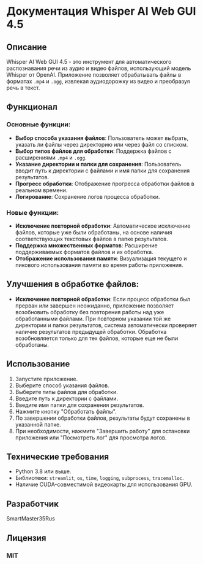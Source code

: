 # Документация Whisper AI Web GUI 4.5

## Описание

Whisper AI Web GUI 4.5 - это инструмент для автоматического распознавания речи из аудио и видео файлов, использующий модель Whisper от OpenAI. Приложение позволяет обрабатывать файлы в форматах `.mp4` и `.ogg`, извлекая аудиодорожку из видео и преобразуя речь в текст.

## Функционал

### Основные функции:

- **Выбор способа указания файлов**: Пользователь может выбрать, указать ли файлы через директорию или через файл со списком.
- **Выбор типов файлов для обработки**: Поддержка файлов с расширениями `.mp4` и `.ogg`.
- **Указание директории и папки для сохранения**: Пользователь вводит путь к директории с файлами и имя папки для сохранения результатов.
- **Прогресс обработки**: Отображение прогресса обработки файлов в реальном времени.
- **Логирование**: Сохранение логов процесса обработки.

### Новые функции:

- **Исключение повторной обработки**: Автоматическое исключение файлов, которые уже были обработаны, на основе наличия соответствующих текстовых файлов в папке результатов.
- **Поддержка множественных форматов**: Расширение поддерживаемых форматов файлов и их обработка.
- **Отображение использования памяти**: Визуализация текущего и пикового использования памяти во время работы приложения.

## Улучшения в обработке файлов:

- **Исключение повторной обработки**: Если процесс обработки был прерван или завершен неожиданно, приложение позволяет возобновить обработку без повторения работы над уже обработанными файлами. При повторном указании той же директории и папки результатов, система автоматически проверяет наличие результатов предыдущей обработки. Обработка возобновляется только для тех файлов, которые еще не были обработаны.

## Использование

1. Запустите приложение.
2. Выберите способ указания файлов.
3. Выберите типы файлов для обработки.
4. Введите путь к директории с файлами.
5. Введите имя папки для сохранения результатов.
6. Нажмите кнопку "Обработать файлы".
7. По завершении обработки файлов, результаты будут сохранены в указанной папке.
8. При необходимости, нажмите "Завершить работу" для остановки приложения или "Посмотреть лог" для просмотра логов.

## Технические требования

- Python 3.8 или выше.
- Библиотеки: `streamlit`, `os`, `time`, `logging`, `subprocess`, `tracemalloc`.
- Наличие CUDA-совместимой видеокарты для использования GPU.

## Разработчик

SmartMaster35Rus

## Лицензия

### MIT
